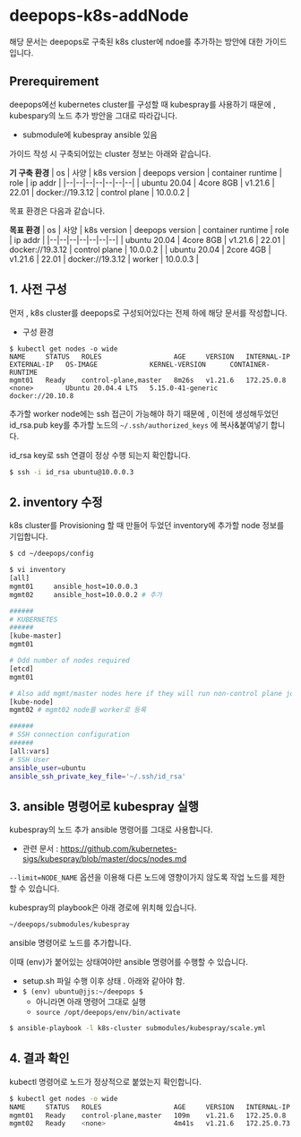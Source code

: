 # deepops-k8s-addNode
해당 문서는 deepops로 구축된 k8s cluster에 ndoe를 추가하는 방안에 대한 가이드 입니다.

## Prerequirement
deepops에선 kubernetes cluster를 구성할 때 kubespray를 사용하기 때문에 , kubespary의 노드 추가 방안을 그대로 따라갑니다.
- submodule에 kubespray ansible 있음

가이드 작성 시 구축되어있는 cluster 정보는 아래와 같습니다.

**기 구축 환경**
| os | 사양 | k8s version | deepops version | container runtime | role | ip addr |
|--|--|--|--|--|--|--|
| ubuntu 20.04 | 4core 8GB | v1.21.6 | 22.01 | docker://19.3.12 | control plane | 10.0.0.2 |

목표 환경은 다음과 같습니다.

**목표 환경**
| os | 사양 | k8s version | deepops version | container runtime | role | ip addr |
|--|--|--|--|--|--|--|
| ubuntu 20.04 | 4core 8GB | v1.21.6 | 22.01 | docker://19.3.12 | control plane | 10.0.0.2 |
| ubuntu 20.04 | 2core 4GB | v1.21.6 | 22.01 | docker://19.3.12 | worker | 10.0.0.3 |

## 1. 사전 구성
먼저 , k8s cluster를 deepops로 구성되어있다는 전제 하에 해당 문서를 작성합니다.
- 구성 환경

```
$ kubectl get nodes -o wide
NAME     STATUS   ROLES                  AGE     VERSION   INTERNAL-IP   EXTERNAL-IP   OS-IMAGE             KERNEL-VERSION      CONTAINER-RUNTIME
mgmt01   Ready    control-plane,master   8m26s   v1.21.6   172.25.0.8    <none>        Ubuntu 20.04.4 LTS   5.15.0-41-generic   docker://20.10.8
```

추가할 worker node에는 ssh 접근이 가능해야 하기 때문에 , 이전에 생성해두었던 id_rsa.pub key를 추가할 노드의 ```~/.ssh/authorized_keys``` 에 복사&붙여넣기 합니다.

id_rsa key로 ssh 연결이 정상 수행 되는지 확인합니다.

```bash
$ ssh -i id_rsa ubuntu@10.0.0.3
```

## 2. inventory 수정
k8s cluster를 Provisioning 할 때 만들어 두었던 inventory에 추가할 node 정보를 기입합니다.

```bash
$ cd ~/deepops/config

$ vi inventory
[all]
mgmt01     ansible_host=10.0.0.3
mgmt02     ansible_host=10.0.0.2 # 추가

######
# KUBERNETES
######
[kube-master]
mgmt01

# Odd number of nodes required
[etcd]
mgmt01

# Also add mgmt/master nodes here if they will run non-control plane jobs
[kube-node]
mgmt02 # mgmt02 node를 worker로 등록

######
# SSH connection configuration
######
[all:vars]
# SSH User
ansible_user=ubuntu
ansible_ssh_private_key_file='~/.ssh/id_rsa'
```

## 3. ansible 명령어로 kubespray 실행
kubespray의 노드 추가 ansible 명령어를 그대로 사용합니다.
- 관련 문서 : https://github.com/kubernetes-sigs/kubespray/blob/master/docs/nodes.md


```--limit=NODE_NAME``` 옵션을 이용해 다른 노드에 영향이가지 않도록 작업 노드를 제한할 수 있습니다.

kubespray의 playbook은 아래 경로에 위치해 있습니다.

```bash
~/deepops/submodules/kubespray
```

ansible 명령어로 노드를 추가합니다.

이때 (env)가 붙어있는 상태여야만 ansible 명령어를 수행할 수 있습니다.
- setup.sh 파일 수행 이후 상태 . 아래와 같아야 함.
- ```$ (env) ubuntu@jjs:~/deepops $ ```
    - 아니라면 아래 명령어 그대로 실행
    - ```source /opt/deepops/env/bin/activate```

```bash
$ ansible-playbook -l k8s-cluster submodules/kubespray/scale.yml
```

## 4. 결과 확인
kubectl 명령어로 노드가 정상적으로 붙었는지 확인합니다.

```bash
$ kubectl get nodes -o wide
NAME     STATUS   ROLES                  AGE     VERSION   INTERNAL-IP   EXTERNAL-IP   OS-IMAGE             KERNEL-VERSION      CONTAINER-RUNTIME
mgmt01   Ready    control-plane,master   109m    v1.21.6   172.25.0.8    <none>        Ubuntu 20.04.4 LTS   5.15.0-41-generic   docker://20.10.8
mgmt02   Ready    <none>                 4m41s   v1.21.6   172.25.0.73   <none>        Ubuntu 20.04.4 LTS   5.15.0-41-generic   docker://20.10.8
```